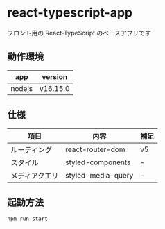 # react-typescript-app

フロント用の React-TypeScript のベースアプリです

## 動作環境

| app    | version  |
| ------ | -------- |
| nodejs | v16.15.0 |

## 仕様

| 項目           | 内容               | 補足 |
| -------------- | ------------------ | ---- |
| ルーティング   | react-router-dom   | v5   |
| スタイル       | styled-components  | -    |
| メディアクエリ | styled-media-query | -    |

## 起動方法

`npm run start`

